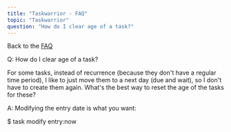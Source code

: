 ```yaml
---
title: "Taskwarrior - FAQ"
topic: "Taskwarrior"
question: "How do I clear age of a task?"
---
```


Back to the [FAQ](/support/faq)

Q: How do I clear age of a task?

For some tasks, instead of recurrence (because they don't have a regular time period), I like to just move them to a next day (due and wait), so I don't have to create them again.
What's the best way to reset the age of the tasks for these?

A: Modifying the entry date is what you want:

$ task <id> modify entry:now

